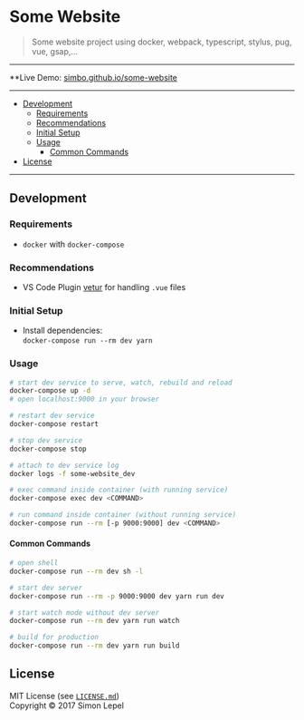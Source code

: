 Some Website
============

  > Some website project using docker, webpack, typescript, stylus, pug, vue, gsap,…

---

**Live Demo: [simbo.github.io/some-website](https://simbo.github.io/some-website/)

---

<!-- TOC -->

- [Development](#development)
  - [Requirements](#requirements)
  - [Recommendations](#recommendations)
  - [Initial Setup](#initial-setup)
  - [Usage](#usage)
    - [Common Commands](#common-commands)
- [License](#license)

<!-- /TOC -->

---

## Development


### Requirements

  - `docker` with `docker-compose`


### Recommendations

  - VS Code Plugin [vetur](https://github.com/vuejs/vetur) for handling `.vue` files


### Initial Setup

  - Install dependencies:  
    `docker-compose run --rm dev yarn`


### Usage

``` sh
# start dev service to serve, watch, rebuild and reload
docker-compose up -d
# open localhost:9000 in your browser

# restart dev service
docker-compose restart

# stop dev service
docker-compose stop

# attach to dev service log
docker logs -f some-website_dev

# exec command inside container (with running service)
docker-compose exec dev <COMMAND>

# run command inside container (without running service)
docker-compose run --rm [-p 9000:9000] dev <COMMAND>
```


#### Common Commands

``` sh
# open shell
docker-compose run --rm dev sh -l

# start dev server
docker-compose run --rm -p 9000:9000 dev yarn run dev

# start watch mode without dev server
docker-compose run --rm dev yarn run watch

# build for production
docker-compose run --rm dev yarn run build
```

## License

MIT License (see [`LICENSE.md`](./LICENSE.md))  
Copyright © 2017 Simon Lepel
